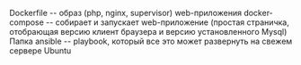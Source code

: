Dockerfile -- образ (php, nginx, supervisor) web-приложения
docker-compose -- собирает и запускает web-приложение (простая страничка, отобрающая версию клиент браузера и версию установленного Mysql)
Папка ansible -- playbook, который все это может развернуть на свежем сервере Ubuntu 

